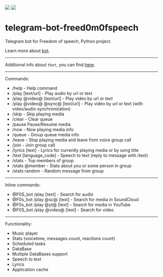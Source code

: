 <p align="left">
    <img src="https://github.com/freed0m0fspeech/tbot/actions/workflows/fly.yml/badge.svg" />
    <img src="https://uptime.betterstack.com/status-badges/v1/monitor/sjz9.svg">
</p>

telegram-bot-freed0m0fspeech
========================

Telegram bot for Freedom of speech, Python project.

Learn more about [bot](https://github.com/freed0m0fspeech/tbot/releases).

---------------

Additional info about ``tbot``, you can find [here](https://github.com/freed0m0fspeech/tbot/releases).

---------------

Commands:

  * /help - Help command
  * /play [text/url] - Play audio by url or text
  * /play @video@ [text/url] - Play video by url or text
  * /play @video@ @sync@ [text/url] - Play video by url or text (with video/audio synchronization)
  * /skip - Skip playing media
  * /clear - Clear queue
  * /pause Pause/Resume media
  * /now - Now playing media info
  * /queue - Group queue media info
  * /leave - Stop playing media and leave from voice group call
  * /join - Join group call
  * /lyrics [text] - Lyrics for currently playing media or by song title
  * /text [language_code] - Speech to text (reply to message with /text)
  * /stats - Top members of group
  * /stats @member - Stats about you or some person in group
  * /stats random - Random message from group

---------------

Inline commands:

  * @F0S_bot /play [text] - Search for audio
  * @F0s_bot /play @sc@ [text] - Search for media in SoundCloud
  * @F0s_bot /play @yt@ [text] - Search for media in YouTube
  * @F0S_bot /play @video@ [text] - Search for video

---------------

Functionality:

  * Music player
  * Stats (voicetime, messages count, reactions count)
  * Scheduled tasks
  * DataBase
  * Multiple DataBases support
  * Speech to text
  * Lyrics
  * Application cache